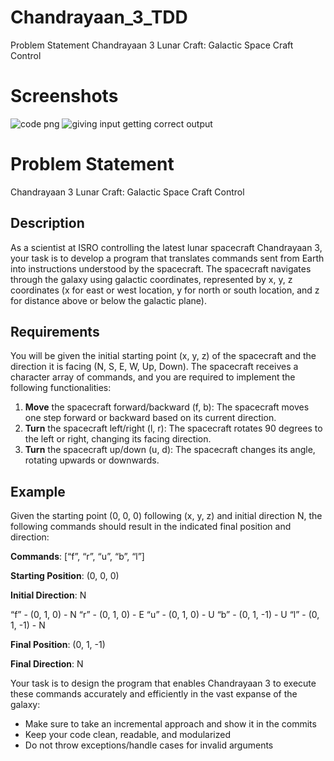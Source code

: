 # Chandrayaan_3_TDD
Problem Statement Chandrayaan 3 Lunar Craft: Galactic Space Craft Control

# Screenshots

<img src="./Screenshots/code.PNG" alt="code png" />
<img src="./Screenshots/output.png" alt=" giving input getting correct output" />

# Problem Statement

Chandrayaan 3 Lunar Craft: Galactic Space Craft Control

## Description

As a scientist at ISRO controlling the latest lunar spacecraft Chandrayaan 3, your task is to develop a program that translates commands sent from Earth into instructions understood by the spacecraft. The spacecraft navigates through the galaxy using galactic coordinates, represented by x, y, z coordinates (x for east or west location, y for north or south location, and z for distance above or below the galactic plane).

## Requirements

You will be given the initial starting point (x, y, z) of the spacecraft and the direction it is facing (N, S, E, W, Up, Down). The spacecraft receives a character array of commands, and you are required to implement the following functionalities:

<ol>
<li>
<b>Move</b> the spacecraft forward/backward (f, b): The spacecraft moves one step forward or backward based on its current direction.
</li>
<li>
<b>Turn</b> the spacecraft left/right (l, r): The spacecraft rotates 90 degrees to the left or right, changing its facing direction.
</li>
<li>
<b>Turn</b> the spacecraft up/down (u, d): The spacecraft changes its angle, rotating upwards or downwards.
</li>
</ol>

## Example

Given the starting point (0, 0, 0) following (x, y, z) and initial direction N, the following commands should result in the indicated final position and direction:

<b>Commands</b>: [“f”, “r”, “u”, “b”, “l”]

<b>Starting Position</b>: (0, 0, 0)

<b>Initial Direction</b>: N

“f” - (0, 1, 0) - N
“r” - (0, 1, 0) - E
“u” - (0, 1, 0) - U
“b” - (0, 1, -1) - U
“l” - (0, 1, -1) - N

<b>Final Position</b>: (0, 1, -1)

<b>Final Direction</b>: N

Your task is to design the program that enables Chandrayaan 3 to execute these commands accurately and efficiently in the vast expanse of the galaxy:

<ul>
<li>
Make sure to take an incremental approach and show it in the commits
</li>
<li>
Keep your code clean, readable, and modularized
</li>
<li>
Do not throw exceptions/handle cases for invalid arguments
</li>
</ul>
